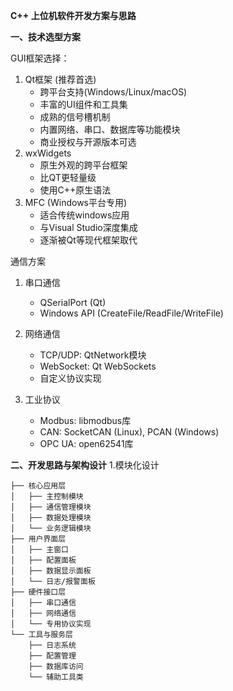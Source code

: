 **C++ 上位机软件开发方案与思路**

**一、技术选型方案**

GUI框架选择：
1. Qt框架 (推荐首选)
    - 跨平台支持(Windows/Linux/macOS)
    - 丰富的UI组件和工具集
    - 成熟的信号槽机制
    - 内置网络、串口、数据库等功能模块
    - 商业授权与开源版本可选
2. wxWidgets
    - 原生外观的跨平台框架
    - 比QT更轻量级
    - 使用C++原生语法
3. MFC (Windows平台专用)
    - 适合传统windows应用
    - 与Visual Studio深度集成
    - 逐渐被Qt等现代框架取代

通信方案
1. 串口通信
    - QSerialPort (Qt)
    - Windows API (CreateFile/ReadFile/WriteFile)
2. 网络通信
    - TCP/UDP: QtNetwork模块
    - WebSocket: Qt WebSockets
    - 自定义协议实现
  
3. 工业协议
    - Modbus: libmodbus库
    - CAN: SocketCAN (Linux), PCAN (Windows)
    - OPC UA: open62541库
  
**二、开发思路与架构设计**
1.模块化设计
```
├── 核心应用层
│   ├── 主控制模块
│   ├── 通信管理模块
│   ├── 数据处理模块
│   └── 业务逻辑模块
├── 用户界面层
│   ├── 主窗口
│   ├── 配置面板
│   ├── 数据显示面板
│   └── 日志/报警面板
├── 硬件接口层
│   ├── 串口通信
│   ├── 网络通信
│   └── 专用协议实现
└── 工具与服务层
    ├── 日志系统
    ├── 配置管理
    ├── 数据库访问
    └── 辅助工具类
```





